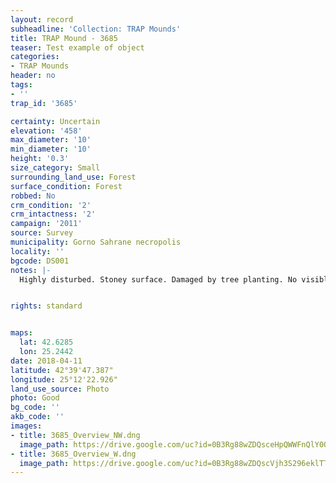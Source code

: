 ```yaml
---
layout: record
subheadline: 'Collection: TRAP Mounds'
title: TRAP Mound - 3685
teaser: Test example of object
categories:
- TRAP Mounds
header: no
tags:
- ''
trap_id: '3685'

certainty: Uncertain
elevation: '458'
max_diameter: '10'
min_diameter: '10'
height: '0.3'
size_category: Small
surrounding_land_use: Forest
surface_condition: Forest
robbed: No
crm_condition: '2'
crm_intactness: '2'
campaign: '2011'
source: Survey
municipality: Gorno Sahrane necropolis
locality: ''
bgcode: DS001
notes: |-
  Highly disturbed. Stoney surface. Damaged by tree planting. No visible robbers trenches.


rights: standard


maps:
  lat: 42.6285
  lon: 25.2442
date: 2018-04-11
latitude: 42°39'47.387"
longitude: 25°12'22.926"
land_use_source: Photo
photo: Good
bg_code: ''
akb_code: ''
images:
- title: 3685_Overview_NW.dng
  image_path: https://drive.google.com/uc?id=0B3Rg88wZDQsceHpQWWFnQlY0OFU
- title: 3685_Overview_W.dng
  image_path: https://drive.google.com/uc?id=0B3Rg88wZDQscVjh3S296eklTT2s
---
```

